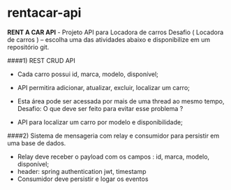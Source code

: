 # rentacar-api

**RENT A CAR API** - Projeto API para Locadora de carros
Desafio ( Locadora de carros ) – escolha uma das atividades abaixo e disponibilize em um repositório git.

####1) REST CRUD API

- Cada carro possui id, marca, modelo, disponível;
- API permitira adicionar, atualizar, excluir, localizar um carro;
- Esta área pode ser acessada por mais de uma thread ao mesmo tempo,
Desafio:  O que deve ser feito para evitar esse problema ?

- API para localizar um carro por modelo e disponibilidade;


####2) Sistema de mensageria com relay e consumidor para persistir em uma base de dados.

- Relay deve receber o payload com os campos : id, marca, modelo, disponível;
- header: spring authentication jwt, timestamp
- Consumidor deve persistir e logar os eventos



